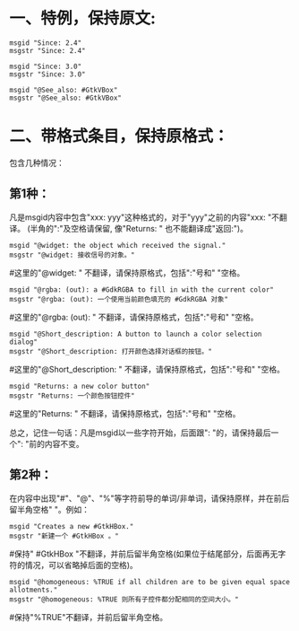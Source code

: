 # 一、特例，保持原文: #

```
msgid "Since: 2.4"
msgstr "Since: 2.4"
```
```
msgid "Since: 3.0"
msgstr "Since: 3.0"
```
```
msgid "@See_also: #GtkVBox"
msgstr "@See_also: #GtkVBox"
```

# 二、带格式条目，保持原格式： #

包含几种情况：

## 第1种： ##

凡是msgid内容中包含"xxx: yyy"这种格式的，对于"yyy"之前的内容"xxx: "不翻译。
(半角的":"及空格请保留, 像"Returns: " 也不能翻译成"返回:")。

```
msgid "@widget: the object which received the signal."
msgstr "@widget: 接收信号的对象。"
```
#这里的"@widget: " 不翻译，请保持原格式，包括":"号和" "空格。

```
msgid "@rgba: (out): a #GdkRGBA to fill in with the current color"
msgstr "@rgba: (out): 一个使用当前颜色填充的 #GdkRGBA 对象"
```
#这里的"@rgba: (out): " 不翻译，请保持原格式，包括":"号和" "空格。

```
msgid "@Short_description: A button to launch a color selection dialog"
msgstr "@Short_description: 打开颜色选择对话框的按钮。"
```
#这里的"@Short\_description: " 不翻译，请保持原格式，包括":"号和" "空格。

```
msgid "Returns: a new color button"
msgstr "Returns: 一个颜色按钮控件"  
```
#这里的"Returns: " 不翻译，请保持原格式，包括":"号和" "空格。

总之，记住一句话：凡是msgid以一些字符开始，后面跟": "的，请保持最后一个": "前的内容不变。

## 第2种： ##

在内容中出现"#"、"@"、"%"等字符前导的单词/非单词，请保持原样，并在前后留半角空格" "。例如：

```
msgid "Creates a new #GtkHBox."
msgstr "新建一个 #GtkHBox 。"
```
#保持" #GtkHBox "不翻译，并前后留半角空格(如果位于结尾部分，后面再无字符的情况，可以省略掉后面的空格)。

```
msgid "@homogeneous: %TRUE if all children are to be given equal space allotments."
msgstr "@homogeneous: %TRUE 则所有子控件都分配相同的空间大小。"
```
#保持"%TRUE"不翻译，并前后留半角空格。